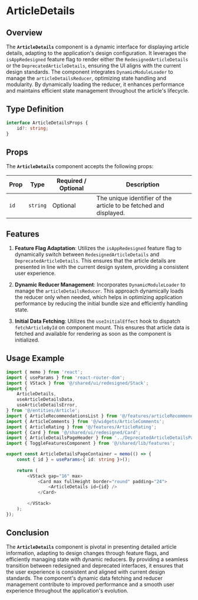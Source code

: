 # ArticleDetails

## Overview
The **`ArticleDetails`** component is a dynamic interface for displaying article details, adapting to the application's design configuration. 
It leverages the `isAppRedesigned` feature flag to render either the `RedesignedArticleDetails` or the `DeprecatedArticleDetails`, ensuring the UI aligns with the current design standards. The component integrates `DynamicModuleLoader` to manage the `articleDetailsReducer`, optimizing state handling and modularity. By dynamically loading the reducer, it enhances performance and maintains efficient state management throughout the article's lifecycle.

## Type Definition
```typescript
interface ArticleDetailsProps {
    id?: string;
}
```
## Props
The **`ArticleDetails`** component accepts the following props:

| Prop | Type | Required / Optional | Description |
|------|------|----------------------|-------------|
| `id` | `string` | Optional | The unique identifier of the article to be fetched and displayed. |

## Features

1. **Feature Flag Adaptation**: Utilizes the `isAppRedesigned` feature flag to dynamically switch between `RedesignedArticleDetails` and `DeprecatedArticleDetails`. This ensures that the article details are presented in line with the current design system, providing a consistent user experience.

2. **Dynamic Reducer Management**: Incorporates `DynamicModuleLoader` to manage the `articleDetailsReducer`. This approach dynamically loads the reducer only when needed, which helps in optimizing application performance by reducing the initial bundle size and efficiently handling state.

3. **Initial Data Fetching**: Utilizes the `useInitialEffect` hook to dispatch `fetchArticleById` on component mount. This ensures that article data is fetched and available for rendering as soon as the component is initialized.

## Usage Example
```typescript jsx
import { memo } from 'react';
import { useParams } from 'react-router-dom';
import { VStack } from '@/shared/ui/redesigned/Stack';
import {
    ArticleDetails,
    useArticleDetailsData,
    useArticleDetailsError,
} from '@/entities/Article';
import { ArticleRecommendationsList } from '@/features/articleRecommendationsList';
import { ArticleComments } from '@/widgets/ArticleComments';
import { ArticleRating } from '@/features/ArticleRating';
import { Card } from '@/shared/ui/redesigned/Card';
import { ArticleDetailsPageHeader } from '../DeprecatedArticleDetailsPage/ArticleDetailsPageHeader/ArticleDetailsPageHeader';
import { ToggleFeaturesComponent } from '@/shared/lib/features';

export const ArticleDetailsPageContainer = memo(() => {
    const { id } = useParams<{ id: string }>();
  
    return (
        <VStack gap="16" max>
            <Card max fullHeight border="round" padding="24">
                <ArticleDetails id={id} />
            </Card>
            
        </VStack>
    );
});
```

## Conclusion
The **`ArticleDetails`** component is pivotal in presenting detailed article information, adapting to design changes through feature flags, and efficiently managing state with dynamic reducers. By providing a seamless transition between redesigned and deprecated interfaces, it ensures that the user experience is consistent and aligned with current design standards. The component's dynamic data fetching and reducer management contribute to improved performance and a smooth user experience throughout the application's evolution.
